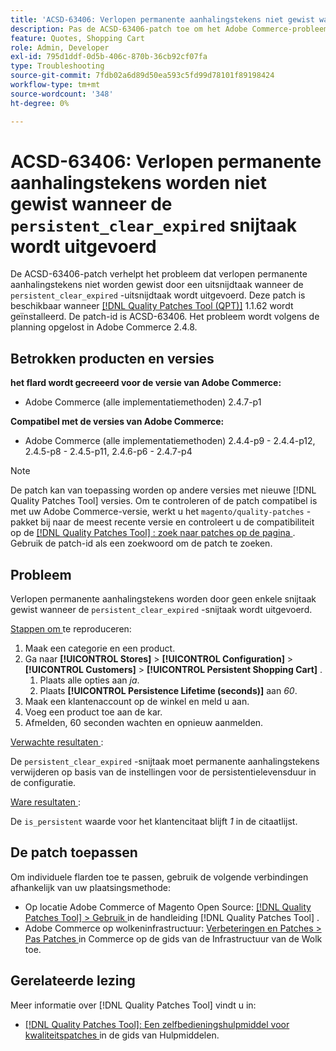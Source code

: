 ```yaml
---
title: 'ACSD-63406: Verlopen permanente aanhalingstekens niet gewist wanneer de persistente_clear_expired cron-taak wordt uitgevoerd'
description: Pas de ACSD-63406-patch toe om het Adobe Commerce-probleem op te lossen waarbij de verlopen permanente aanhalingstekens niet worden gewist door een uitsnijdtaak wanneer de 'persistent_clear_expired''-uitsnijdtaak wordt uitgevoerd.
feature: Quotes, Shopping Cart
role: Admin, Developer
exl-id: 795d1ddf-0d5b-406c-870b-36cb92cf07fa
type: Troubleshooting
source-git-commit: 7fdb02a6d89d50ea593c5fd99d78101f89198424
workflow-type: tm+mt
source-wordcount: '348'
ht-degree: 0%

---
```


# ACSD-63406: Verlopen permanente aanhalingstekens worden niet gewist wanneer de `persistent_clear_expired` snijtaak wordt uitgevoerd

De ACSD-63406-patch verhelpt het probleem dat verlopen permanente aanhalingstekens niet worden gewist door een uitsnijdtaak wanneer de `persistent_clear_expired` -uitsnijdtaak wordt uitgevoerd. Deze patch is beschikbaar wanneer [[!DNL Quality Patches Tool (QPT)]](/help/tools/quality-patches-tool/quality-patches-tool-to-self-serve-quality-patches.md) 1.1.62 wordt geïnstalleerd. De patch-id is ACSD-63406. Het probleem wordt volgens de planning opgelost in Adobe Commerce 2.4.8.

## Betrokken producten en versies

**het flard wordt gecreeerd voor de versie van Adobe Commerce:**

* Adobe Commerce (alle implementatiemethoden) 2.4.7-p1

**Compatibel met de versies van Adobe Commerce:**

* Adobe Commerce (alle implementatiemethoden) 2.4.4-p9 - 2.4.4-p12, 2.4.5-p8 - 2.4.5-p11, 2.4.6-p6 - 2.4.7-p4

>[!NOTE]
>
>De patch kan van toepassing worden op andere versies met nieuwe [!DNL Quality Patches Tool] versies. Om te controleren of de patch compatibel is met uw Adobe Commerce-versie, werkt u het `magento/quality-patches` -pakket bij naar de meest recente versie en controleert u de compatibiliteit op de [[!DNL Quality Patches Tool] : zoek naar patches op de pagina ](https://experienceleague.adobe.com/tools/commerce-quality-patches/index.html) . Gebruik de patch-id als een zoekwoord om de patch te zoeken.

## Probleem

Verlopen permanente aanhalingstekens worden door geen enkele snijtaak gewist wanneer de `persistent_clear_expired` -snijtaak wordt uitgevoerd.

<u> Stappen om </u> te reproduceren:

1. Maak een categorie en een product.
1. Ga naar **[!UICONTROL Stores]** > **[!UICONTROL Configuration]** > **[!UICONTROL Customers]** > **[!UICONTROL Persistent Shopping Cart]** .
   1. Plaats alle opties aan *ja*.
   1. Plaats **[!UICONTROL Persistence Lifetime (seconds)]** aan *60*.
1. Maak een klantenaccount op de winkel en meld u aan.
1. Voeg een product toe aan de kar.
1. Afmelden, 60 seconden wachten en opnieuw aanmelden.

<u> Verwachte resultaten </u>:

De `persistent_clear_expired` -snijtaak moet permanente aanhalingstekens verwijderen op basis van de instellingen voor de persistentielevensduur in de configuratie.

<u> Ware resultaten </u>:

De `is_persistent` waarde voor het klantencitaat blijft *1* in de citaatlijst.

## De patch toepassen

Om individuele flarden toe te passen, gebruik de volgende verbindingen afhankelijk van uw plaatsingsmethode:

* Op locatie Adobe Commerce of Magento Open Source: [[!DNL Quality Patches Tool] > Gebruik ](/help/tools/quality-patches-tool/usage.md) in de handleiding [!DNL Quality Patches Tool] .
* Adobe Commerce op wolkeninfrastructuur: [ Verbeteringen en Patches > Pas Patches ](https://experienceleague.adobe.com/docs/commerce-cloud-service/user-guide/develop/upgrade/apply-patches.html) in Commerce op de gids van de Infrastructuur van de Wolk toe.


## Gerelateerde lezing

Meer informatie over [!DNL Quality Patches Tool] vindt u in:

* [[!DNL Quality Patches Tool]: Een zelfbedieningshulpmiddel voor kwaliteitspatches ](/help/tools/quality-patches-tool/quality-patches-tool-to-self-serve-quality-patches.md) in de gids van Hulpmiddelen.
